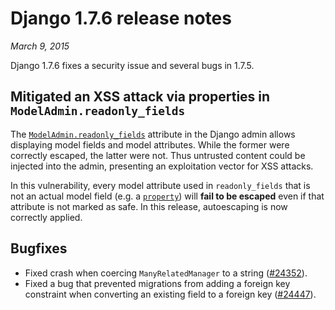 # Django 1.7.6 release notes

*March 9, 2015*

Django 1.7.6 fixes a security issue and several bugs in 1.7.5.

## Mitigated an XSS attack via properties in `ModelAdmin.readonly_fields`

The [`ModelAdmin.readonly_fields`](../ref/contrib/admin/index.md#django.contrib.admin.ModelAdmin.readonly_fields) attribute in the Django
admin allows displaying model fields and model attributes. While the former
were correctly escaped, the latter were not. Thus untrusted content could be
injected into the admin, presenting an exploitation vector for XSS attacks.

In this vulnerability, every model attribute used in `readonly_fields` that
is not an actual model field (e.g. a [`property`](https://docs.python.org/3/library/functions.html#property)) will **fail to be
escaped** even if that attribute is not marked as safe. In this release,
autoescaping is now correctly applied.

## Bugfixes

* Fixed crash when coercing `ManyRelatedManager` to a string
  ([#24352](https://code.djangoproject.com/ticket/24352)).
* Fixed a bug that prevented migrations from adding a foreign key constraint
  when converting an existing field to a foreign key ([#24447](https://code.djangoproject.com/ticket/24447)).
